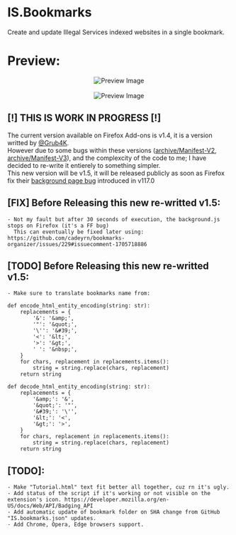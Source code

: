 # IS.Bookmarks
Create and update Illegal Services indexed websites in a single bookmark.

# Preview:
<p align="center">
  <img src="https://github.com/Illegal-Services/IS.Bookmarks/assets/62464560/afd570df-d7e5-4502-b7bc-f96b8ba2629e" alt="Preview Image">
  <br>
  <br>
  <img src="https://github.com/Illegal-Services/IS.Bookmarks/assets/62464560/7e49c1e9-c8e2-45f0-a123-a05570554b1a" alt="Preview Image">
</p>

## [!] THIS IS WORK IN PROGRESS [!]
The current version available on Firefox Add-ons is v1.4, it is a version writted by [@Grub4K](https://github.com/grub4k).<br />
However due to some bugs within these versions ([archive/Manifest-V2](https://github.com/Illegal-Services/IS.Bookmarks/tree/archive/Manifest-V2), [archive/Manifest-V3](https://github.com/Illegal-Services/IS.Bookmarks/tree/archive/Manifest-V3)), and the complexcity of the code to me; I have decided to re-write it entierely to something simpler.<br />
This new version will be v1.5, it will be released publicly as soon as Firefox fix their [background page bug](https://bugzilla.mozilla.org/show_bug.cgi?id=1851373) introduced in v117.0

## [FIX] Before Releasing this new re-writted v1.5:
```
- Not my fault but after 30 seconds of execution, the background.js stops on Firefox (it's a FF bug)
  This can eventually be fixed later using: https://github.com/cadeyrn/bookmarks-organizer/issues/229#issuecomment-1705718886
```

## [TODO] Before Releasing this new re-writted v1.5:
```
- Make sure to translate bookmarks name from:

def encode_html_entity_encoding(string: str):
    replacements = {
        '&': '&amp;',
        '"': '&quot;',
        '\'': '&#39;',
        '<': '&lt;',
        '>': '&gt;',
        ' ': '&nbsp;',
    }
    for chars, replacement in replacements.items():
        string = string.replace(chars, replacement)
    return string

def decode_html_entity_encoding(string: str):
    replacements = {
        '&amp;': '&',
        '&quot;': '"',
        '&#39;': '\'',
        '&lt;': '<',
        '&gt;': '>',
    }
    for chars, replacement in replacements.items():
        string = string.replace(chars, replacement)
    return string
```

## [TODO]:
```
- Make "Tutorial.html" text fit better all together, cuz rn it's ugly.
- Add status of the script if it's working or not visible on the extension's icon. https://developer.mozilla.org/en-US/docs/Web/API/Badging_API
- Add automatic update of bookmark folder on SHA change from GitHub "IS.bookmarks.json" updates.
- Add Chrome, Opera, Edge browsers support.
```
